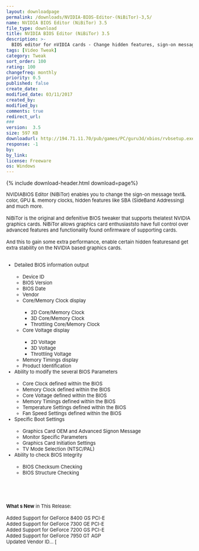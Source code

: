 ```yaml
---
layout: downloadpage
permalink: /downloads/NVIDIA-BIOS-Editor-(NiBiTor)-3,5/
name: NVIDIA BIOS Editor (NiBiTor) 3.5
file_type: download
title: NVIDIA BIOS Editor (NiBiTor) 3.5
description: >-
  BIOS editor for nVIDIA cards - Change hidden features, sign-on message, etc. on Nvidia cards
tags: [Video Tweak]
category: Tweak
sort_order: 100
rating: 100
changefreq: monthly
priority: 0.5
published: false
create_date: 
modified_date: 03/11/2017
created_by: 
modified_by: 
comments: true
redirect_url: 
### 
version:  3.5
size: 597 KB
downloadurl: http://194.71.11.70/pub/games/PC/guru3d/xbios/rvbsetup.exe
response: -1
by: 
by_link: 
license: Freeware
os: Windows
---
```


{% include download-header.html download=page%}

<p style="fix-download-text !important">
<p><font size="2"><p>NVIDIABIOS Editor (NiBiTor) enables you to change the sign-on message text&amp;. color, GPU &amp;. memory clocks, hidden features like SBA (SideBand Addressing) and much more.<br />
<br />
NiBiTor is the original and defenitive BIOS tweaker that supports thelatest NVIDIA graphics cards. NiBiTor allows graphics card enthusiaststo have full control over advanced features and functionality found onfirmware of supporting cards. <br />
<br />
And this to gain some extra performance, enable certain hidden featuresand get extra stability on the NVIDIA based graphics cards.</p>
<ul><br />
    <li>Detailed BIOS information output <br />
    <ul><br />
        <li>Device ID</li>
        <li>BIOS Version</li>
        <li>BIOS Date</li>
        <li>Vendor</li>
        <li>Core/Memory Clock display <br />
        <ul><br />
            <li>2D Core/Memory Clock</li>
            <li>3D Core/Memory Clock</li>
            <li>Throttling Core/Memory Clock</li>
        </ul>
        </li>
        <li>Core Voltage display <br />
        <ul><br />
            <li>2D Voltage</li>
            <li>3D Voltage</li>
            <li>Throttling Voltage</li>
        </ul>
        </li>
        <li>Memory Timings display</li>
        <li>Product Identification</li>
    </ul>
    </li>
    <li>Ability to modify the several BIOS Parameters <br />
    <ul><br />
        <li>Core Clock defined within the BIOS</li>
        <li>Memory Clock defined within the BIOS</li>
        <li>Core Voltage defined within the BIOS</li>
        <li>Memory Timings defined within the BIOS</li>
        <li>Temperature Settings defined within the BIOS</li>
        <li>Fan Speed Settings defined within the BIOS</li>
    </ul>
    </li>
    <li>Specific Boot Settings <br />
    <ul><br />
        <li>Graphics Card OEM and Advanced Signon Message</li>
        <li>Monitor Specific Parameters</li>
        <li>Graphics Card Initiation Settings</li>
        <li>TV Mode Selection (NTSC/PAL)</li>
    </ul>
    </li>
    <li>Ability to check BIOS Integrity <br />
    <ul><br />
        <li>BIOS Checksum Checking</li>
        <li>BIOS Structure Checking</li>
    </ul>
    </li>
</ul>
<p>&#160;</p>
<div class="celltext_big"><br />
<br />
<strong>What s New</strong> in This Release:<br />
<br />
Added Support for GeForce 8400 GS PCI-E<br />
Added Support for GeForce 7300 GE PCI-E<br />
Added Support for GeForce 7200 GS PCI-E<br />
Added Support for GeForce 7950 GT AGP<br />
Updated Vendor ID... [ </div></p></p>
